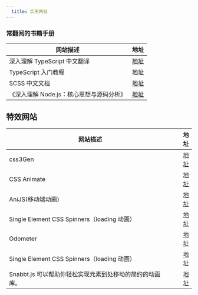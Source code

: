 ```yaml
---
  title: 实用网站
---
```


### 常翻阅的书籍手册
| 网站描述        | 地址  |
| ------------- | -----:|
| 深入理解 TypeScript 中文翻译      | [地址](https://jkchao.github.io/typescript-book-chinese/#why) |
| TypeScript 入门教程      |   [地址](https://ts.xcatliu.com/) |
| SCSS 中文文档      |   [地址](https://www.html.cn/doc/sass/) |
| 《深入理解 Node.js：核心思想与源码分析》      |   [地址](https://yjhjstz.gitbooks.io/deep-into-node/content/) |


## 特效网站
| 网站描述        | 地址  |
| ------------- | -----:|
| css3Gen      | [地址](http://css3gen.com/css3-animation/) |
| CSS Animate      | [地址](http://cssanimate.com/) |
| AniJS(移动端动画)      | [地址](http://anijs.github.io/) |
| Single Element CSS Spinners（loading 动画）      | [地址](http://github.hubspot.com/odometer/docs/welcome/) |
| Odometer       | [地址](http://projects.lukehaas.me/css-loaders/) |
| Single Element CSS Spinners（loading 动画）      | [地址](http://projects.lukehaas.me/css-loaders/) |
| Snabbt.js 可以帮助你轻松实现元素到处移动的简约的动画库。      | [地址](https://github.com/daniel-lundin/snabbt.js) |
